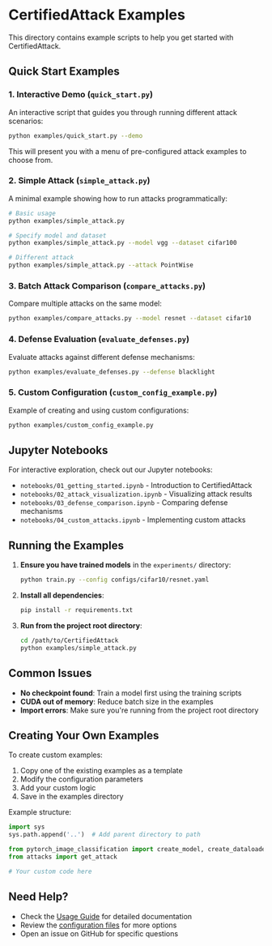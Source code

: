 # CertifiedAttack Examples

This directory contains example scripts to help you get started with CertifiedAttack.

## Quick Start Examples

### 1. Interactive Demo (`quick_start.py`)

An interactive script that guides you through running different attack scenarios:

```bash
python examples/quick_start.py --demo
```

This will present you with a menu of pre-configured attack examples to choose from.

### 2. Simple Attack (`simple_attack.py`)

A minimal example showing how to run attacks programmatically:

```bash
# Basic usage
python examples/simple_attack.py

# Specify model and dataset
python examples/simple_attack.py --model vgg --dataset cifar100

# Different attack
python examples/simple_attack.py --attack PointWise
```

### 3. Batch Attack Comparison (`compare_attacks.py`)

Compare multiple attacks on the same model:

```bash
python examples/compare_attacks.py --model resnet --dataset cifar10
```

### 4. Defense Evaluation (`evaluate_defenses.py`)

Evaluate attacks against different defense mechanisms:

```bash
python examples/evaluate_defenses.py --defense blacklight
```

### 5. Custom Configuration (`custom_config_example.py`)

Example of creating and using custom configurations:

```bash
python examples/custom_config_example.py
```

## Jupyter Notebooks

For interactive exploration, check out our Jupyter notebooks:

- `notebooks/01_getting_started.ipynb` - Introduction to CertifiedAttack
- `notebooks/02_attack_visualization.ipynb` - Visualizing attack results
- `notebooks/03_defense_comparison.ipynb` - Comparing defense mechanisms
- `notebooks/04_custom_attacks.ipynb` - Implementing custom attacks

## Running the Examples

1. **Ensure you have trained models** in the `experiments/` directory:
   ```bash
   python train.py --config configs/cifar10/resnet.yaml
   ```

2. **Install all dependencies**:
   ```bash
   pip install -r requirements.txt
   ```

3. **Run from the project root directory**:
   ```bash
   cd /path/to/CertifiedAttack
   python examples/simple_attack.py
   ```

## Common Issues

- **No checkpoint found**: Train a model first using the training scripts
- **CUDA out of memory**: Reduce batch size in the examples
- **Import errors**: Make sure you're running from the project root directory

## Creating Your Own Examples

To create custom examples:

1. Copy one of the existing examples as a template
2. Modify the configuration parameters
3. Add your custom logic
4. Save in the examples directory

Example structure:
```python
import sys
sys.path.append('..')  # Add parent directory to path

from pytorch_image_classification import create_model, create_dataloader
from attacks import get_attack

# Your custom code here
```

## Need Help?

- Check the [Usage Guide](../USAGE.md) for detailed documentation
- Review the [configuration files](../configs/) for more options
- Open an issue on GitHub for specific questions